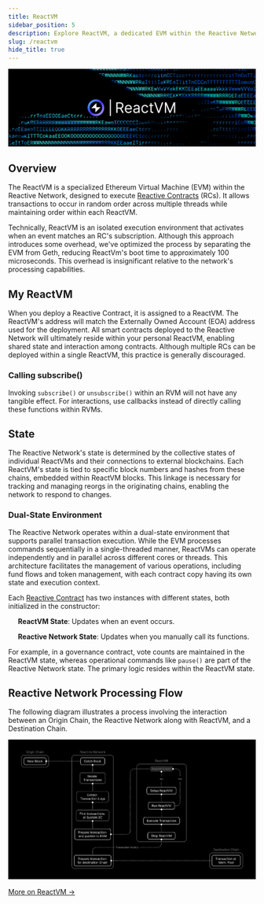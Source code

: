 ```yaml
---
title: ReactVM
sidebar_position: 5
description: Explore ReactVM, a dedicated EVM within the Reactive Network for executing Reactive Contracts. It enables random transactions while maintaining order, serving as a sandbox for contract deployment.
slug: /reactvm
hide_title: true
---
```


![ReactVM Image](./img/rvm.jpg)

## Overview

The ReactVM is a specialized Ethereum Virtual Machine (EVM) within the Reactive Network, designed to execute [Reactive Contracts](./reactive-contracts) (RCs). It allows transactions to occur in random order across multiple threads while maintaining order within each ReactVM.

Technically, ReactVM is an isolated execution environment that activates when an event matches an RC's subscription. Although this approach introduces some overhead, we've optimized the process by separating the EVM from Geth, reducing ReactVm's boot time to approximately 100 microseconds. This overhead is insignificant relative to the network's processing capabilities.

## My ReactVM

When you deploy a Reactive Contract, it is assigned to a ReactVM. The ReactVM's address will match the Externally Owned Account (EOA) address used for the deployment. All smart contracts deployed to the Reactive Network will ultimately reside within your personal ReactVM, enabling shared state and interaction among contracts. Although multiple RCs can be deployed within a single ReactVM, this practice is generally discouraged.

### Calling subscribe()

Invoking `subscribe()` or `unsubscribe()` within an RVM will not have any tangible effect. For interactions, use callbacks instead of directly calling these functions within RVMs.

## State

The Reactive Network's state is determined by the collective states of individual ReactVMs and their connections to external blockchains. Each ReactVM's state is tied to specific block numbers and hashes from these chains, embedded within ReactVM blocks. This linkage is necessary for tracking and managing reorgs in the originating chains, enabling the network to respond to changes.

### Dual-State Environment

The Reactive Network operates within a dual-state environment that supports parallel transaction execution. While the EVM processes commands sequentially in a single-threaded manner, ReactVMs can operate independently and in parallel across different cores or threads. This architecture facilitates the management of various operations, including fund flows and token management, with each contract copy having its own state and execution context.

Each [Reactive Contract](./reactive-contracts) has two instances with different states, both initialized in the constructor:

&nbsp;&nbsp;&nbsp;&nbsp; **ReactVM State**: Updates when an event occurs.

&nbsp;&nbsp;&nbsp;&nbsp; **Reactive Network State**: Updates when you manually call its functions.

For example, in a governance contract, vote counts are maintained in the ReactVM state, whereas operational commands like `pause()` are part of the Reactive Network state. The primary logic resides within the ReactVM state.

## Reactive Network Processing Flow

The following diagram illustrates a process involving the interaction between an Origin Chain, the Reactive Network along with ReactVM, and a Destination Chain.

![Reactive Network Lifecycle](./img/global-processing-flow.png)

[More on ReactVM →](../education/module-1/react-vm.md)
